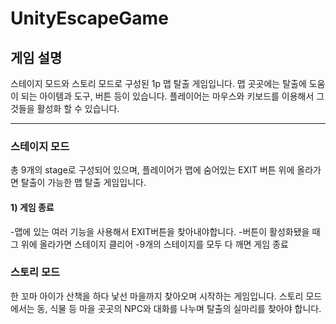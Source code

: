 # UnityEscapeGame

## 게임 설명
스테이지 모드와 스토리 모드로 구성된 1p 맵 탈출 게임입니다.
맵 곳곳에는 탈출에 도움이 되는 아이템과 도구, 버튼 등이 있습니다.
플레이어는 마우스와 키보드를 이용해서 그것들을 활성화 할 수 있습니다. 
* * *



### 스테이지 모드
총 9개의 stage로 구성되어 있으며, 플레이어가 맵에 숨어있는 EXIT 버튼 위에 올라가면 탈출이 가능한 맵 탈출 게임입니다.

#### 1) 게임 종료
-맵에 있는 여러 기능을 사용해서 EXIT버튼을 찾아내야합니다.
-버튼이 활성화됐을 때 그 위에 올라가면 스테이지 클리어
-9개의 스테이지를 모두 다 깨면 게임 종료

### 스토리 모드
한 꼬마 아이가 산책을 하다 낯선 마을까지 찾아오며 시작하는 게임입니다.
스토리 모드에서는 동, 식물 등 마을 곳곳의 NPC와 대화를 나누며 탈출의 실마리를 찾아야 합니다.

